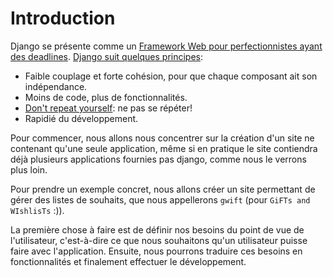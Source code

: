 Introduction
============

Django se présente comme un [Framework Web pour perfectionnistes ayant des deadlines](https://www.djangoproject.com/). [Django suit quelques principes](https://docs.djangoproject.com/en/dev/misc/design-philosophies/):

 * Faible couplage et forte cohésion, pour que chaque composant ait son indépendance.
 * Moins de code, plus de fonctionnalités.
 * [Don't repeat yourself](https://fr.wikipedia.org/wiki/Sec): ne pas se répéter!
 * Rapidié du développement.

Pour commencer, nous allons nous concentrer sur la création d'un site ne contenant qu'une seule application, même si en pratique le site contiendra déjà plusieurs applications fournies pas django, comme nous le verrons plus loin.

Pour prendre un exemple concret, nous allons créer un site permettant de gérer des listes de souhaits, que nous appellerons `gwift` (pour `GiFTs and WIshlisTs` :)).

La première chose à faire est de définir nos besoins du point de vue de l'utilisateur, c'est-à-dire ce que nous souhaitons qu'un utilisateur puisse faire avec l'application. Ensuite, nous pourrons traduire ces besoins en fonctionnalités et finalement effectuer le développement.

